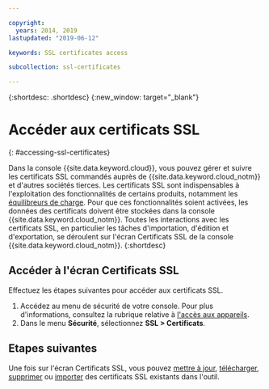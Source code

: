 ```yaml
---

copyright:
  years: 2014, 2019
lastupdated: "2019-06-12"

keywords: SSL certificates access

subcollection: ssl-certificates

---
```


{:shortdesc: .shortdesc}
{:new_window: target="_blank"}

# Accéder aux certificats SSL
{: #accessing-ssl-certificates}

Dans la console {{site.data.keyword.cloud}}, vous pouvez gérer et suivre les certificats SSL commandés auprès de {{site.data.keyword.cloud_notm}} et d'autres sociétés tierces. Les certificats SSL sont indispensables à l'exploitation des fonctionnalités de certains produits, notamment les [équilibreurs de charge](/docs/infrastructure/local-load-balancer?topic=local-load-balancer-about-load-balancing#about-load-balancing). Pour que ces fonctionnalités soient activées, les données des certificats doivent être stockées dans la console {{site.data.keyword.cloud_notm}}. Toutes les interactions avec les certificats SSL, en particulier les tâches d'importation, d'édition et d'exportation, se déroulent sur l'écran Certificats SSL de la console {{site.data.keyword.cloud_notm}}. {:shortdesc}

## Accéder à l'écran Certificats SSL
Effectuez les étapes suivantes pour accéder aux certificats SSL.

1. Accédez au menu de sécurité de votre console. Pour plus d'informations, consultez la rubrique relative à [l'accès aux appareils](/docs/infrastructure/ssl-certificates?topic=virtual-servers-navigating-devices). 
2. Dans le menu **Sécurité**, sélectionnez **SSL > Certificats**.

## Etapes suivantes

Une fois sur l'écran Certificats SSL,
vous pouvez [mettre à jour](/docs/infrastructure/ssl-certificates?topic=ssl-certificates-viewing-and-updating-ssl-certificates#viewing-and-updating-ssl-certificates),
[télécharger](/docs/infrastructure/ssl-certificates?topic=ssl-certificates-downloading-ssl-certificate-details), [supprimer](/docs/infrastructure/ssl-certificates?topic=ssl-certificates-deleting-ssl-certificates)
ou [importer](/docs/infrastructure/ssl-certificates?topic=ssl-certificates-importing-ssl-certificates) des certificats SSL existants dans l'outil.

